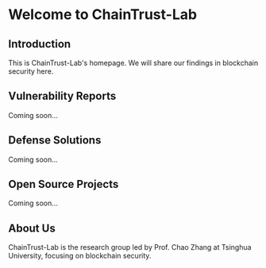 # Welcome to ChainTrust-Lab

## Introduction
This is ChainTrust-Lab's homepage. We will share our findings in blockchain security here.

## Vulnerability Reports
Coming soon...

## Defense Solutions
Coming soon...

## Open Source Projects
Coming soon...

## About Us
ChainTrust-Lab is the research group led by Prof. Chao Zhang at Tsinghua University, focusing on blockchain security.
